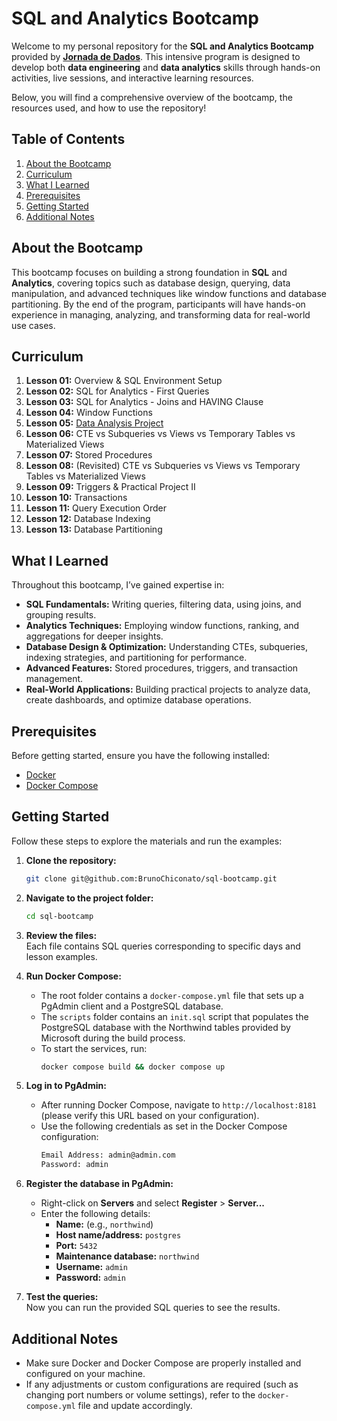 # SQL and Analytics Bootcamp

Welcome to my personal repository for the **SQL and Analytics Bootcamp** provided by **[Jornada de Dados](https://suajornadadedados.com.br/)**. This intensive program is designed to develop both **data engineering** and **data analytics** skills through hands-on activities, live sessions, and interactive learning resources.

Below, you will find a comprehensive overview of the bootcamp, the resources used, and how to use the repository!


## Table of Contents

1. [About the Bootcamp](#about-the-bootcamp)
2. [Curriculum](#curriculum)
3. [What I Learned](#what-i-learned)
4. [Prerequisites](#prerequisites)
5. [Getting Started](#getting-started)
6. [Additional Notes](#additional-notes)


## About the Bootcamp

This bootcamp focuses on building a strong foundation in **SQL** and **Analytics**, covering topics such as database design, querying, data manipulation, and advanced techniques like window functions and database partitioning. By the end of the program, participants will have hands-on experience in managing, analyzing, and transforming data for real-world use cases.


## Curriculum

1. **Lesson 01:** Overview & SQL Environment Setup
2. **Lesson 02:** SQL for Analytics - First Queries
3. **Lesson 03:** SQL for Analytics - Joins and HAVING Clause
4. **Lesson 04:** Window Functions
5. **Lesson 05:** [Data Analysis Project](https://github.com/lvgalvao/Northwind-SQL-Analytics)
6. **Lesson 06:** CTE vs Subqueries vs Views vs Temporary Tables vs Materialized Views
7. **Lesson 07:** Stored Procedures
8. **Lesson 08:** (Revisited) CTE vs Subqueries vs Views vs Temporary Tables vs Materialized Views
9. **Lesson 09:** Triggers & Practical Project II
10. **Lesson 10:** Transactions
11. **Lesson 11:** Query Execution Order
12. **Lesson 12:** Database Indexing
13. **Lesson 13:** Database Partitioning


## What I Learned

Throughout this bootcamp, I’ve gained expertise in:
- **SQL Fundamentals:** Writing queries, filtering data, using joins, and grouping results.  
- **Analytics Techniques:** Employing window functions, ranking, and aggregations for deeper insights.  
- **Database Design & Optimization:** Understanding CTEs, subqueries, indexing strategies, and partitioning for performance.  
- **Advanced Features:** Stored procedures, triggers, and transaction management.  
- **Real-World Applications:** Building practical projects to analyze data, create dashboards, and optimize database operations.


## Prerequisites

Before getting started, ensure you have the following installed:
- [Docker](https://docs.docker.com/get-docker/)
- [Docker Compose](https://docs.docker.com/compose/install/)

## Getting Started

Follow these steps to explore the materials and run the examples:

1. **Clone the repository:**
   ```bash
   git clone git@github.com:BrunoChiconato/sql-bootcamp.git
   ```

2. **Navigate to the project folder:**
   ```bash
   cd sql-bootcamp
   ```

3. **Review the files:**  
   Each file contains SQL queries corresponding to specific days and lesson examples.

4. **Run Docker Compose:**  
   - The root folder contains a `docker-compose.yml` file that sets up a PgAdmin client and a PostgreSQL database.
   - The `scripts` folder contains an `init.sql` script that populates the PostgreSQL database with the Northwind tables provided by Microsoft during the build process.
   - To start the services, run:
     ```bash
     docker compose build && docker compose up
     ```

5. **Log in to PgAdmin:**  
   - After running Docker Compose, navigate to `http://localhost:8181` (please verify this URL based on your configuration).
   - Use the following credentials as set in the Docker Compose configuration:
     ```bash
     Email Address: admin@admin.com
     Password: admin
     ```

6. **Register the database in PgAdmin:**  
   - Right-click on **Servers** and select **Register** > **Server...**
   - Enter the following details:
     - **Name:** (e.g., `northwind`)
     - **Host name/address:** `postgres`
     - **Port:** `5432`
     - **Maintenance database:** `northwind`
     - **Username:** `admin`
     - **Password:** `admin`

7. **Test the queries:**  
   Now you can run the provided SQL queries to see the results.

## Additional Notes

- Make sure Docker and Docker Compose are properly installed and configured on your machine.
- If any adjustments or custom configurations are required (such as changing port numbers or volume settings), refer to the `docker-compose.yml` file and update accordingly.

